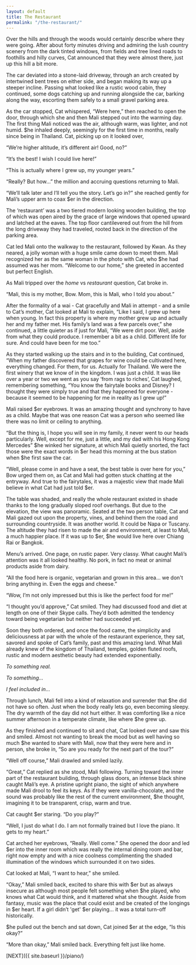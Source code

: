 ```yaml
---
layout: default
title: The Restaurant
permalink: "/the-restaurant/"
---
```

<!-- wp:paragraph -->

Over the hills and through the woods would certainly describe where they were going. After about forty minutes driving and admiring the lush country scenery from the dark tinted windows, from fields and tree lined roads to foothills and hilly curves, Cat announced that they were almost there, just up this hill a bit more.&nbsp;

<!-- /wp:paragraph -->

<!-- wp:paragraph -->

The car deviated into a stone-laid driveway, through an arch created by intertwined bent trees on either side, and began making its way up a steeper incline. Passing what looked like a rustic wood cabin, they continued, some dogs catching up and running alongside the car, barking along the way, escorting them safely to a small gravel parking area.&nbsp;

<!-- /wp:paragraph -->

<!-- wp:paragraph -->

As the car stopped, Cat whispered, “Were here,” then reached to open the door, through which she and then Mali stepped out into the warming day. The first thing Mali noticed was the air, although warm, was lighter, and not humid. $he inhaled deeply, seemingly for the first time in months, really since being in Thailand. Cat, picking up on it looked over,&nbsp;

<!-- /wp:paragraph -->

<!-- wp:paragraph -->

“We’re higher altitude, it’s different air! Good, no?”

<!-- /wp:paragraph -->

<!-- wp:paragraph -->

“It’s the best! I wish I could live here!”

<!-- /wp:paragraph -->

<!-- wp:paragraph -->

“This is actually where I grew up, my younger years.”

<!-- /wp:paragraph -->

<!-- wp:paragraph -->

“Really? But how…” the million and accruing questions returning to Mali.

<!-- /wp:paragraph -->

<!-- wp:paragraph -->

“We’ll talk later and I’ll tell you the story. Let’s go in?” she reached gently for Mali’s upper arm to coax $er in the direction.

<!-- /wp:paragraph -->

<!-- wp:paragraph -->

The ‘restaurant’ was a two tiered modern looking wooden building, the top of which was open aired by the grace of large windows that opened upward and latched at the eaves. The top floor cantilevered out from the hill from the long driveway they had traveled, rooted back in the direction of the parking area.&nbsp;

<!-- /wp:paragraph -->

<!-- wp:paragraph -->

Cat led Mali onto the walkway to the restaurant, followed by Kwan. As they neared, a jolly woman with a huge smile came down to meet them. Mali recognized her as the same woman in the photo with Cat, who $he had assumed was her mom. “Welcome to our home,” she greeted in accented but perfect English.&nbsp;

<!-- /wp:paragraph -->

<!-- wp:paragraph -->

As Mali tripped over the _home_ vs _restaurant_ question, Cat broke in.

<!-- /wp:paragraph -->

<!-- wp:paragraph -->

“Mali, this is my mother, Bow. Mom, this is Mali, who I told you about.”&nbsp;

<!-- /wp:paragraph -->

<!-- wp:paragraph -->

After the formality of a wai - Cat gracefully and Mali in attempt - and a smile to Cat’s mother, Cat looked at Mali to explain, “Like I said, I grew up here when young. In fact this property is where my mother grew up and actually her and my father met. His family’s land was a few parcels over,” she continued, a little quieter as if just for Mali, “We were dirt poor. Well, aside from what they could produce. I remember a bit as a child. Different life for sure. And could have been for me too.”

<!-- /wp:paragraph -->

<!-- wp:paragraph -->

As they started walking up the stairs and in to the building, Cat continued, “When my father discovered that grapes for wine could be cultivated here, everything changed. For them, for us. Actually for Thailand. We were the first winery that we know of in the kingdom. I was just a child. It was like over a year or two we went as you say ‘from rags to riches’, Cat laughed, remembering something, “You know the fairytale books and Disney? I thought they were simply true and that they happened for everyone - because it seemed to be happening for me in reality as I grew up!”

<!-- /wp:paragraph -->

<!-- wp:paragraph -->

Mali raised $er eyebrows. It was an amazing thought and synchrony to have as a child. Maybe that was one reason Cat was a person who seemed like there was no limit or ceiling to anything.

<!-- /wp:paragraph -->

<!-- wp:paragraph -->

“But the thing is, I hope you will see in my family, it never went to our heads particularly. Well, except for me, just a little, and my dad with his Hong Kong Mercedes” $he winked her signature, at which Mali quietly snorted, the fact those were the exact words in $er head this morning at the bus station when $he first saw the car.

<!-- /wp:paragraph -->

<!-- wp:paragraph -->

“Well, please come in and have a seat, the best table is over here for you,” Bow urged them on, as Cat and Mali had gotten stuck chatting at the entryway. And true to the fairytales, it was a majestic view that made Mali believe in what Cat had just told $er.&nbsp;

<!-- /wp:paragraph -->

<!-- wp:paragraph -->

The table was shaded, and really the whole restaurant existed in shade thanks to the long gradually sloped roof overhangs. But due to the elevation, the view was panoramic. Seated at the two person table, Cat and Mali gazed out upon the property, vines, and behind them the road and surrounding countryside. It was another world. It could be Napa or Tuscany. The altitude they had risen to made the air and environment, at least to Mali, a much happier place. If it was up to $er, $he would live here over Chiang Rai or Bangkok.

<!-- /wp:paragraph -->

<!-- wp:paragraph -->

Menu’s arrived. One page, on rustic paper. Very classy. What caught Mali’s attention was it all looked healthy. No pork, in fact no meat or animal products aside from dairy.

<!-- /wp:paragraph -->

<!-- wp:paragraph -->

“All the food here is organic, vegetarian and grown in this area… we don't bring anything in. Even the eggs and cheese.”

<!-- /wp:paragraph -->

<!-- wp:paragraph -->

“Wow, I’m not only impressed but this is like the perfect food for me!”

<!-- /wp:paragraph -->

<!-- wp:paragraph -->

“I thought you’d approve,” Cat smiled. They had discussed food and diet at length on one of their Skype calls. They’d both admitted the tendency toward being vegetarian but neither had succeeded yet.

<!-- /wp:paragraph -->

<!-- wp:paragraph -->

Soon they both ordered, and once the food came, the simplicity and deliciousness at par with the whole of the restaurant experience, they sat, savored and spoke of Cat’s family, past and this amazing land. What Mali already knew of the kingdom of Thailand, temples, golden fluted roofs, rustic and modern aesthetic beauty had extended exponentially.

<!-- /wp:paragraph -->

<!-- wp:paragraph -->

_To something real._

<!-- /wp:paragraph -->

<!-- wp:paragraph -->

_To something…&nbsp;_

<!-- /wp:paragraph -->

<!-- wp:paragraph -->

_I feel included in…&nbsp;_

<!-- /wp:paragraph -->

<!-- wp:paragraph -->

Through lunch, Mali fell into a kind of relaxation and surrender that $he did not have so often. Just when the body really lets go, even becoming sleepy. The dry warmth of the day did not hurt either. It was comforting like a nice summer afternoon in a temperate climate, like where $he grew up.

<!-- /wp:paragraph -->

<!-- wp:paragraph -->

As they finished and continued to sit and chat, Cat looked over and saw this and smiled. Almost not wanting to break the mood but as well having so much $he wanted to share with Mali, now that they were here and in person, she broke in, “So are you ready for the next part of the tour?”

<!-- /wp:paragraph -->

<!-- wp:paragraph -->

“Well off course,” Mali drawled and smiled lazily.

<!-- /wp:paragraph -->

<!-- wp:paragraph -->

“Great,” Cat replied as she stood, Mali following. Turning toward the inner part of the restaurant building, through glass doors, an intense black shine caught Mali’s eye. A pristine upright piano, the sight of which anywhere made Mali drool to feel its keys. As if they were vanilla-chocolate, and the sound was probably like the rest of the current environment, $he thought, imagining it to be transparent, crisp, warm and true.&nbsp;

<!-- /wp:paragraph -->

<!-- wp:paragraph -->

Cat caught $er staring. “Do you play?”

<!-- /wp:paragraph -->

<!-- wp:paragraph -->

“Well, I just do what I do. I am not formally trained but I love the piano. It gets to my heart.”

<!-- /wp:paragraph -->

<!-- wp:paragraph -->

Cat arched her eyebrows, “Really. Well come.” She opened the door and led $er into the inner room which was really the internal dining room and bar, right now empty and with a nice coolness complimenting the shaded illumination of the windows which surrounded it on two sides.

<!-- /wp:paragraph -->

<!-- wp:paragraph -->

Cat looked at Mali, “I want to hear,” she smiled.

<!-- /wp:paragraph -->

<!-- wp:paragraph -->

“Okay,” Mali smiled back, excited to share this with $er but as always insecure as although most people felt something when $he played, who knows what Cat would think, and it mattered what she thought. Aside from fantasy, music was the place that could exist and be created of the longings in $er heart. If a girl didn’t 'get' $er playing… it was a total turn-off historically.&nbsp;

<!-- /wp:paragraph -->

<!-- wp:paragraph -->

$he pulled out the bench and sat down, Cat joined $er at the edge, “Is this okay?”

<!-- /wp:paragraph -->

<!-- wp:paragraph -->

“More than okay,” Mali smiled back. Everything felt just like home.

<!-- /wp:paragraph -->

<!-- wp:paragraph -->

[NEXT]({{ site.baseurl }}/piano/)

<!-- /wp:paragraph -->

